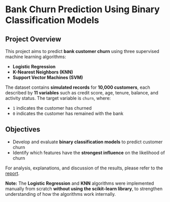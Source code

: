 # Bank Churn Prediction Using Binary Classification Models

## Project Overview

This project aims to predict **bank customer churn** using three supervised machine learning algorithms:

- **Logistic Regression**  
- **K-Nearest Neighbors (KNN)**  
- **Support Vector Machines (SVM)**  

The dataset contains **simulated records** for **10,000 customers**, each described by **11 variables** such as credit score, age, tenure, balance, and activity status. The target variable is `churn`, where:
- `1` indicates the customer has churned
- `0` indicates the customer has remained with the bank

## Objectives

- Develop and evaluate **binary classification models** to predict customer churn
- Identify which features have the **strongest influence** on the likelihood of churn

For analysis, explanations, and discussion of the results, please refer to the [report](report.pdf).

**Note:** The **Logistic Regression** and **KNN** algorithms were implemented manually from scratch **without using the scikit-learn library**, to strengthen understanding of how the algorithms work internally.
